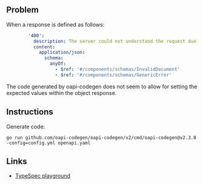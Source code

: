 ## Problem

When a response is defined as follows:

```yaml
        '400':
          description: The server could not understand the request due to invalid syntax.
          content:
            application/json:
              schema:
                anyOf:
                  - $ref: '#/components/schemas/InvalidDocument'
                  - $ref: '#/components/schemas/GenericError'
```

The code generated by oapi-codegen does not seem to allow for setting the
expected values within the object response.

## Instructions

Generate code:

    go run github.com/oapi-codegen/oapi-codegen/v2/cmd/oapi-codegen@v2.3.0 -config=config.yml openapi.yaml

## Links

* [TypeSpec playground]


[TypeSpec playground]: https://typespec.io/playground?c=aW1wb3J0ICJAdHlwZXNwZWMvaHR0cCI7Cgp1c2luZyBUeXBlU3BlYy5IdHRwOwpAc2VydmljZSh7CiAgdGl0bGU6ICJWYWxpZGF0b3IgU8YeIiwKfSkKbmFtZXNwYWNlIERlbW%2FHGzsKCm1vZGVsIMU1RG9jdW1lbnQgaXMgUmVzcG9uc2U8MjAwPiDEYHbEIzogYm9vbGVhbiA9IHRydWU7Cn3IQ0luxSLJRdU0ZmFsc2U7CiAgQG1pbkxlbmd0aCgxKSByZWFzb246IHN0cmluZ8tVR2VuZXJpY0Vycm9yxVJlxArMUuYAhiAgbWVzc2FnZdNE6QERTm90Rm91bmTtAOA0MDTmAODfWs5aQHJvdXRlKCIv5QDiYXRlIikKaW50ZXJm5AFiyXLFWcgse8csb3J9IinEGHBvc3ToASVhdGUoQHBhdGjID%2BQAjMZxKTrvAZ988wDTfMVrICBAc3RhdHVzQ29kZSBfOiA0MDDkAMMgIEBib2R5IHLnAPY68QGufO0Ba8Q0feQA6Q%3D%3D&e=%40typespec%2Fopenapi3&options=%7B%22linterRuleSet%22%3A%7B%22extends%22%3A%5B%22%40typespec%2Fhttp%2Fall%22%5D%7D%7D
